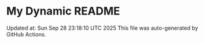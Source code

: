 # My Dynamic README
Updated at: Sun Sep 28 23:18:10 UTC 2025
This file was auto-generated by GitHub Actions.
